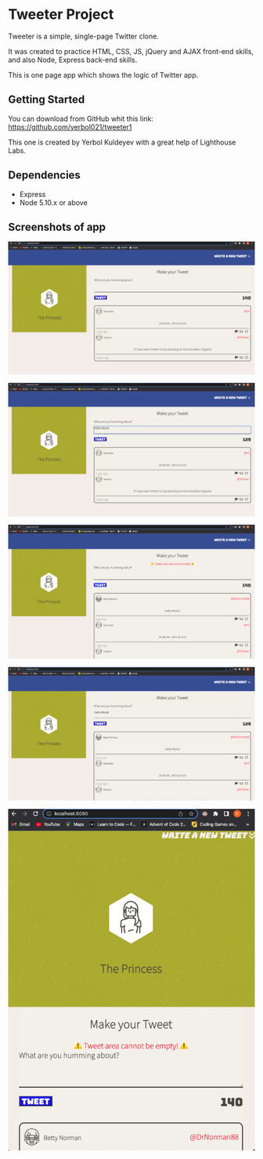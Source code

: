 # Tweeter Project

Tweeter is a simple, single-page Twitter clone.

It was created to practice HTML, CSS, JS, jQuery and AJAX front-end skills, and also Node, Express back-end skills.

This is one page app which shows the logic of Twitter app.

## Getting Started

You can download from GitHub whit this link:
https://github.com/yerbol021/tweeter1

This one is created by Yerbol Kuldeyev with a great help of Lighthouse Labs.

## Dependencies

- Express
- Node 5.10.x or above

## Screenshots of app

!["Start of app"](https://github.com/yerbol021/tweeter1/blob/master/public/images/Start%20of%20th%20app.png)

!["Place to tweet"](https://github.com/yerbol021/tweeter1/blob/master/public/images/Place%20to%20tweet.png)

!["Showing empty message error"](https://github.com/yerbol021/tweeter1/blob/master/public/images/Showing%20empty%20message%20error.png)

!["New tweet appears"](https://github.com/yerbol021/tweeter1/blob/master/public/images/New%20tweet%20appears.png)

!["Tablet version"](https://github.com/yerbol021/tweeter1/blob/master/public/images/Tablet%20version.png)
